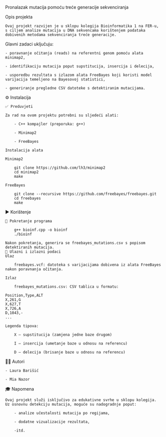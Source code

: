 Pronalazak mutacija pomoću treće generacije sekvenciranja

Opis projekta
    
    Ovaj projekt razvijen je u sklopu kolegija Bioinformatika 1 na FER-u, s ciljem analize mutacija u DNA sekvencama korištenjem podataka dobivenih metodama sekvenciranja treće generacije.

Glavni zadaci uključuju:

    - poravnanje očitanja (reads) na referentni genom pomoću alata minimap2,

    - identifikaciju mutacija poput supstitucija, insercija i delecija,

    - usporedbu rezultata s izlazom alata FreeBayes koji koristi model varijacija temeljeno na Bayesovoj statistici,

    - generiranje pregledne CSV datoteke s detektiranim mutacijama.

⚙️ Instalacija

    ✅ Preduvjeti
    
    Za rad na ovom projektu potrebni su sljedeći alati:
    
        - C++ kompajler (preporuka: g++)
    
        - Minimap2
    
        - FreeBayes
    
    Instalacija alata
    
    Minimap2
    
        git clone https://github.com/lh3/minimap2
        cd minimap2
        make
    
    FreeBayes
    
        git clone --recursive https://github.com/freebayes/freebayes.git
        cd freebayes
        make

▶️ Korištenje

    🔧 Pokretanje programa
    
        g++ bioinf.cpp -o bioinf
        ./bioinf
    
    Nakon pokretanja, generira se freebayes_mutations.csv s popisom detektiranih mutacija.
    📄 Ulazni i izlazni podaci
    Ulaz
    
        freebayes.vcf: datoteka s varijacijama dobivena iz alata FreeBayes nakon poravnanja očitanja.
    
    Izlaz
    
        freebayes_mutations.csv: CSV tablica u formatu:
    
    Position,Type,ALT
    X,261,G
    X,627,T
    X,726,A
    D,1043,-
    ...
    
    Legenda tipova:
    
        X – supstitucija (zamjena jedne baze drugom)
    
        I – insercija (umetanje baze u odnosu na referencu)
    
        D – delecija (brisanje baze u odnosu na referencu)

👩‍🔬 Autori

    - Laura Barišić

    - Mia Nazor

🎓 Napomena

    Ovaj projekt služi isključivo za edukativne svrhe u sklopu kolegija. Uz osnovnu detekciju mutacija, moguće su nadogradnje poput:
    
        - analize učestalosti mutacija po regijama,
    
        - dodatne vizualizacije rezultata,
    
        -itd.
